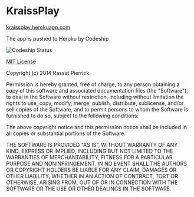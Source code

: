 KraissPlay
==========

[kraissplay.herokuapp.com](http://kraissplay.herokuapp.com/)

The app is pushed to Heroku by Codeship

![Codeship Status](https://www.codeship.io/projects/d689bbc0-c3e9-0131-fafb-2a0ce8d9c051/status)

[MIT License](http://opensource.org/licenses/MIT)

Copyright (c) 2014 Rassat Pierrick

Permission is hereby granted, free of charge, to any person obtaining a copy
of this software and associated documentation files (the "Software"), to deal
in the Software without restriction, including without limitation the rights
to use, copy, modify, merge, publish, distribute, sublicense, and/or sell
copies of the Software, and to permit persons to whom the Software is
furnished to do so, subject to the following conditions:

The above copyright notice and this permission notice shall be included in
all copies or substantial portions of the Software.

THE SOFTWARE IS PROVIDED "AS IS", WITHOUT WARRANTY OF ANY KIND, EXPRESS OR
IMPLIED, INCLUDING BUT NOT LIMITED TO THE WARRANTIES OF MERCHANTABILITY,
FITNESS FOR A PARTICULAR PURPOSE AND NONINFRINGEMENT. IN NO EVENT SHALL THE
AUTHORS OR COPYRIGHT HOLDERS BE LIABLE FOR ANY CLAIM, DAMAGES OR OTHER
LIABILITY, WHETHER IN AN ACTION OF CONTRACT, TORT OR OTHERWISE, ARISING FROM,
OUT OF OR IN CONNECTION WITH THE SOFTWARE OR THE USE OR OTHER DEALINGS IN
THE SOFTWARE.

